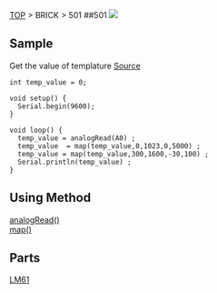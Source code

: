 <a href="http://fabo1.github.io/Web/">TOP</a> > BRICK > 501
##501
<img src="https://github.com/FaBo1/brick_temp/blob/master/Image/brick_%23501.jpg?raw=true">
## Sample
Get the value of templature [Source](https://github.com/FaBo1/brick_temp/blob/master/Arduino/TempSample1/TempSample1.ino) <br>
```
int temp_value = 0;

void setup() {                
  Serial.begin(9600);    
}

void loop() {
  temp_value = analogRead(A0) ;  
  temp_value  = map(temp_value,0,1023,0,5000) ;    
  temp_value = map(temp_value,300,1600,-30,100) ; 
  Serial.println(temp_value) ; 
}
```


## Using Method
[analogRead()](http://arduino.cc/de/Reference/AnalogRead)<br>
[map()](http://arduino.cc/de/Reference/Map)

## Parts
[LM61](http://www.tij.co.jp/jp/lit/ds/symlink/lm61.pdf)<br>



